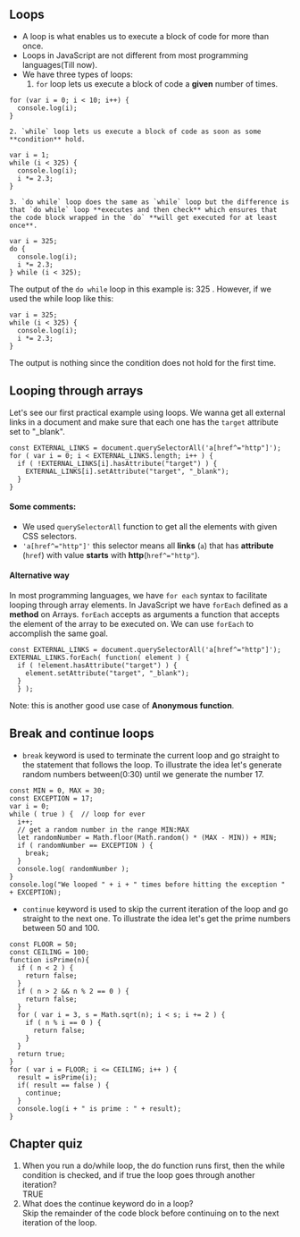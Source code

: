 ## Loops
* A loop is what enables us to execute a block of code for more than once.
* Loops in JavaScript are not different from most programming languages(Till now).
* We have three types of loops:
    1. `for` loop lets us execute a block of code a **given** number of times.
```
for (var i = 0; i < 10; i++) {
  console.log(i);
}
```
    2. `while` loop lets us execute a block of code as soon as some **condition** hold.
```
var i = 1;
while (i < 325) {
  console.log(i);
  i *= 2.3;
}
```
    3. `do while` loop does the same as `while` loop but the difference is that `do while` loop **executes and then check** which ensures that the code block wrapped in the `do` **will get executed for at least once**.
```
var i = 325;
do {
  console.log(i);
  i *= 2.3;
} while (i < 325);
```
The output of the `do while` loop in this example is: 325 . However, if we used the while loop like this:
```
var i = 325;
while (i < 325) {
  console.log(i);
  i *= 2.3;
}
```
The output is nothing since the condition does not hold for the first time.

## Looping through arrays
Let's see our first practical example using loops. We wanna get all external links in a document and make sure that each one has the `target` attribute set to "\_blank".
```
const EXTERNAL_LINKS = document.querySelectorAll('a[href^="http"]');
for ( var i = 0; i < EXTERNAL_LINKS.length; i++ ) {
  if ( !EXTERNAL_LINKS[i].hasAttribute("target") ) {
    EXTERNAL_LINKS[i].setAttribute("target", "_blank");
  }
}
```
#### Some comments:
* We used `querySelectorAll` function to get all the elements with given CSS selectors.
* `'a[href^="http"]'` this selector means all **links** (`a`) that has **attribute** (`href`) with value **starts** with **http**(`href^="http"`).

#### Alternative way
In most programming languages, we have `for each` syntax to facilitate looping through array elements. In JavaScript we have `forEach` defined as a **method** on Arrays. `forEach` accepts as arguments a function that accepts the element of the array to be executed on. We can use `forEach` to accomplish the same goal.
```
const EXTERNAL_LINKS = document.querySelectorAll('a[href^="http"]');
EXTERNAL_LINKS.forEach( function( element ) {
  if ( !element.hasAttribute("target") ) {
    element.setAttribute("target", "_blank");
  }
  } );
```
Note: this is another good use case of **Anonymous function**.

## Break and continue loops
* `break` keyword is used to terminate the current loop and go straight to the statement that follows the loop. To illustrate the idea let's generate random numbers between(0:30) until we generate the number 17.
```
const MIN = 0, MAX = 30;
const EXCEPTION = 17;
var i = 0;
while ( true ) {  // loop for ever
  i++;
  // get a random number in the range MIN:MAX
  let randomNumber = Math.floor(Math.random() * (MAX - MIN)) + MIN;
  if ( randomNumber == EXCEPTION ) {
    break;
  }
  console.log( randomNumber );
}
console.log("We looped " + i + " times before hitting the exception " + EXCEPTION);
```

* `continue` keyword is used to skip the current iteration of the loop and go straight to the next one. To illustrate the idea let's get the prime numbers between 50 and 100.
```
const FLOOR = 50;
const CEILING = 100;
function isPrime(n){
  if ( n < 2 ) {
    return false;
  }
  if ( n > 2 && n % 2 == 0 ) {
    return false;
  }
  for ( var i = 3, s = Math.sqrt(n); i < s; i += 2 ) {
    if ( n % i == 0 ) {
      return false;
    }
  }
  return true;
}
for ( var i = FLOOR; i <= CEILING; i++ ) {
  result = isPrime(i);
  if( result == false ) {
    continue;
  }
  console.log(i + " is prime : " + result);
}
```

## Chapter quiz
1. When you run a do/while loop, the do function runs first, then the while condition is checked, and if true the loop goes through another iteration?  
TRUE
2. What does the continue keyword do in a loop?  
Skip the remainder of the code block before continuing on to the next iteration of the loop.
